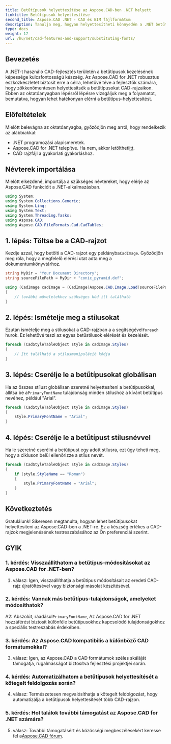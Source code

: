 ```yaml
---
title: Betűtípusok helyettesítése az Aspose.CAD-ben .NET helyett
linktitle: Betűtípusok helyettesítése
second_title: Aspose.CAD .NET - CAD és BIM fájlformátum
description: Tanulja meg, hogyan helyettesítheti könnyedén a .NET betűtípusokat az Aspose.CAD-ben. Kövesse lépésenkénti útmutatónkat a betűtípusok hatékony testreszabásához CAD-rajzaiban.
type: docs
weight: 17
url: /hu/net/cad-features-and-support/substituting-fonts/
---
```

## Bevezetés

A .NET-t használó CAD-fejlesztés területén a betűtípusok kezelésének képessége kulcsfontosságú készség. Az Aspose.CAD for .NET robusztus eszközkészletet biztosít erre a célra, lehetővé téve a fejlesztők számára, hogy zökkenőmentesen helyettesítsék a betűtípusokat CAD-rajzaikon. Ebben az oktatóanyagban lépésről lépésre vizsgáljuk meg a folyamatot, bemutatva, hogyan lehet hatékonyan elérni a betűtípus-helyettesítést.

## Előfeltételek

Mielőtt belevágna az oktatóanyagba, győződjön meg arról, hogy rendelkezik az alábbiakkal:

- .NET programozási alapismeretek.
-  Aspose.CAD for .NET telepítve. Ha nem, akkor letöltheti[itt](https://releases.aspose.com/cad/net/).
- CAD rajzfájl a gyakorlati gyakorláshoz.

## Névterek importálása

Mielőtt elkezdené, importálja a szükséges névtereket, hogy elérje az Aspose.CAD funkcióit a .NET-alkalmazásban.

```csharp
using System;
using System.Collections.Generic;
using System.Linq;
using System.Text;
using System.Threading.Tasks;
using Aspose.CAD;
using Aspose.CAD.FileFormats.Cad.CadTables;
```

## 1. lépés: Töltse be a CAD-rajzot

 Kezdje azzal, hogy betölti a CAD-rajzot egy példányba`CadImage`. Győződjön meg róla, hogy a megfelelő elérési utat adta meg a dokumentumkönyvtárhoz.

```csharp
string MyDir = "Your Document Directory";
string sourceFilePath = MyDir + "conic_pyramid.dxf";

using (CadImage cadImage = (CadImage)Aspose.CAD.Image.Load(sourceFilePath))
{
    // további műveletekhez szükséges kód itt található
}
```

## 2. lépés: Ismételje meg a stílusokat

 Ezután ismételje meg a stílusokat a CAD-rajzban a a segítségével`foreach` hurok. Ez lehetővé teszi az egyes betűstílusok elérését és kezelését.

```csharp
foreach (CadStyleTableObject style in cadImage.Styles)
{
    // Itt található a stílusmanipuláció kódja
}
```

## 3. lépés: Cserélje le a betűtípusokat globálisan

 Ha az összes stílust globálisan szeretné helyettesíteni a betűtípusokkal, állítsa be a`PrimaryFontName` tulajdonság minden stílushoz a kívánt betűtípus nevéhez, például "Arial".

```csharp
foreach (CadStyleTableObject style in cadImage.Styles)
{
    style.PrimaryFontName = "Arial";
}
```

## 4. lépés: Cserélje le a betűtípust stílusnévvel

Ha le szeretné cserélni a betűtípust egy adott stílusra, ezt úgy teheti meg, hogy a cikluson belül ellenőrizze a stílus nevét.

```csharp
foreach (CadStyleTableObject style in cadImage.Styles)
{
    if (style.StyleName == "Roman")
    {
        style.PrimaryFontName = "Arial";
    }
}
```

## Következtetés

Gratulálunk! Sikeresen megtanulta, hogyan lehet betűtípusokat helyettesíteni az Aspose.CAD-ben a .NET-re. Ez a készség értékes a CAD-rajzok megjelenésének testreszabásához az Ön preferenciái szerint.

## GYIK

### 1. kérdés: Visszaállíthatom a betűtípus-módosításokat az Aspose.CAD for .NET-ben?

1. válasz: Igen, visszaállíthatja a betűtípus módosításait az eredeti CAD-rajz újratöltésével vagy biztonsági másolat készítésével.

### 2. kérdés: Vannak más betűtípus-tulajdonságok, amelyeket módosíthatok?

A2: Abszolút, ráadásul`PrimaryFontName`, Az Aspose.CAD for .NET hozzáférést biztosít különféle betűtípusokhoz kapcsolódó tulajdonságokhoz a speciális testreszabás érdekében.

### 3. kérdés: Az Aspose.CAD kompatibilis a különböző CAD formátumokkal?

3. válasz: Igen, az Aspose.CAD a CAD formátumok széles skáláját támogatja, rugalmasságot biztosítva fejlesztési projektjei során.

### 4. kérdés: Automatizálhatom a betűtípusok helyettesítését a kötegelt feldolgozás során?

4. válasz: Természetesen megvalósíthatja a kötegelt feldolgozást, hogy automatizálja a betűtípusok helyettesítését több CAD-rajzon.

### 5. kérdés: Hol találok további támogatást az Aspose.CAD for .NET számára?

 5. válasz: További támogatásért és közösségi megbeszélésekért keresse fel a[Aspose.CAD fórum](https://forum.aspose.com/c/cad/19).

